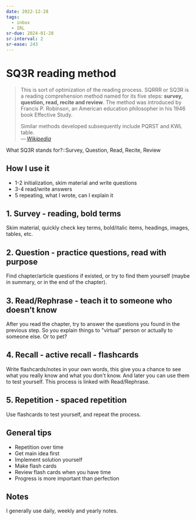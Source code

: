 ```yaml
---
date: 2022-12-28
tags:
  - inbox
  - IRL
sr-due: 2024-01-28
sr-interval: 2
sr-ease: 243
---
```


# SQ3R reading method

> This is sort of optimization of the reading process.
> SQRRR or SQ3R is a reading comprehension method named for its five steps:
> **survey, question, read, recite and review**. The method was introduced by
> Francis P. Robinson, an American education philosopher in his 1946 book
> Effective Study.
>
> Similar methods developed subsequently include PQRST and KWL table.\
> — <cite>[Wikipedia](https://en.wikipedia.org/wiki/SQ3R)</cite>

What SQ3R stands for?::Survey, Question, Read, Recite, Review

## How I use it

- 1-2 initialization, skim material and write questions
- 3-4 read/write answers
- 5 repeating, what I wrote, can I explain it

## 1. Survey - reading, bold terms

Skim material, quickly check key terms, bold/italic items, headings, images,
tables, etc.

## 2. Question - practice questions, read with purpose

Find chapter/article questions if existed, or try to find them yourself (maybe
in summary, or in the end of the chapter).

## 3. Read/Rephrase - teach it to someone who doesn’t know

After you read the chapter, try to answer the questions you found in the
previous step. So you explain things to "virtual" person or actually to someone
else. Or to pet?

## 4. Recall - active recall - flashcards

Write flashcards/notes in your own words, this give you a chance to see what you
really know and what you don't know. And later you can use them to test
yourself. This process is linked with Read/Rephrase.

## 5. Repetition - spaced repetition

Use flashcards to test yourself, and repeat the process.

## General tips

- Repetition over time
- Get main idea first
- Implement solution yourself
- Make flash cards
- Review flash cards when you have time
- Progress is more important than perfection

## Notes

I generally use daily, weekly and yearly notes.
